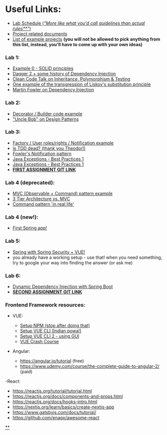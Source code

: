 
# Useful Links:

- [Lab Schedule (_"More like what you'd call guidelines than actual rules**"_)](https://github.com/SoftwareDesign2017/SoftwareDesign2017/blob/master/Resources/Schedule.pdf)
- [Project related documents](https://github.com/SoftwareDesign2017/SoftwareDesign2017/tree/master/Resources/Projects)
- [List of example projects](https://github.com/SoftwareDesign2017/SoftwareDesign2017/blob/master/Resources/Projects/Projects%20List%20examples.doc) **(you will not be allowed to pick anything from this list, instead, you'll have to come up with your own ideas)**

### Lab 1:
- [Example 0 - SOLID principles](https://github.com/UTCN-SoftwareDesignLab/SoftwareDesignUTCN/tree/master/LabCodeExamples/SOLID%20Lab)
- [Dagger 2 + some history of Dependency Injection](https://www.youtube.com/watch?v=oK_XtfXPkqw)
- [Clean Code Talk on Inheritance, Polymorphism & Testing](https://www.youtube.com/watch?v=4F72VULWFvc)
- [One example of the transgression of Liskov's substitution principle](http://www.oodesign.com/liskov-s-substitution-principle.html)
- [Martin Fowler on Dependency Injection](https://martinfowler.com/articles/injection.html)  


### Lab 2:
- [Decorator / Builder code example](https://github.com/UTCN-SoftwareDesignLab/SoftwareDesignUTCN/tree/master/LabCodeExamples/Example%201)
- ["Uncle Bob" on Design Patterns](http://blog.cleancoder.com/uncle-bob/2014/06/30/ALittleAboutPatterns.html)


### Lab 3:
- [Factory / User roles/rights / Notification example](https://github.com/UTCN-SoftwareDesignLab/SoftwareDesignUTCN/tree/master/LabCodeExamples/Example%202)
- [Is TDD dead? (thank you Theodor!)](https://www.youtube.com/watch?v=z9quxZsLcfo&list=PLJb2p0qX8R_qSRhs14CiwKuDuzERXSU8m)
- [Fowler's Notification pattern](https://martinfowler.com/articles/replaceThrowWithNotification.html)
- [Java Exceptions - Best Practices 1](http://javarevisited.blogspot.ro/2013/03/0-exception-handling-best-practices-in-Java-Programming.html)
- [Java Exceptions - Best Practices 1](https://www.javacodegeeks.com/2013/07/java-exception-handling-tutorial-with-examples-and-best-practices.html)
- [**FIRST ASSIGNMENT GIT LINK**](https://classroom.github.com/assignment-invitations/b159d3e2193892e8d6ae807e8fae65df)


### Lab 4 (deprecated):
- [MVC (Observable + Command) pattern example](https://github.com/UTCN-SoftwareDesignLab/SoftwareDesignUTCN/tree/master/LabCodeExamples/Example%204%20(deprecated))
- [3 Tier Architecture vs. MVC](http://stackoverflow.com/questions/10739914/what-is-the-difference-between-3-tier-architecture-and-a-mvc)
- [Command pattern 'in real life'](http://stackoverflow.com/questions/12153708/real-world-example-of-application-of-the-command-pattern)


### Lab 4 (new!):
- [First Spring app!](https://github.com/UTCN-SoftwareDesignLab/SoftwareDesignUTCN/tree/master/LabCodeExamples/Example%204%20-%20Spring%20%231)

### Lab 5:
- [Spring with Spring Security + VUE!](https://github.com/UTCN-SoftwareDesignLab/SoftwareDesignUTCN/tree/master/LabCodeExamples/Example%205%20-%20Spring%20%232%20(%2Bfrontend))
- you already have a working setup - use that! when you need something, try to google your way into finding the answer (or ask me)

### Lab 6:
- [Dynamic Dependency Injection with Spring Boot](https://github.com/UTCN-SoftwareDesignLab/SoftwareDesignUTCN/tree/master/LabCodeExamples/Example%205%20-%20Spring%20%232%20(%2Bfrontend))
- [**SECOND ASSIGNMENT GIT LINK**](https://classroom.github.com/assignment-invitations/e9b73f5ad86f762c9749f10eb97ec632)


### Frontend Framework resources:
- VUE:
  - [Setup NPM (stop after doing that)](https://www.youtube.com/watch?v=pD94EojHEsc)
  - [Setup VUE CLI (Indian powa!)](https://www.youtube.com/watch?v=eMis3LaRYY8)
  - [Setup VUE CLI 2 - using GUI](https://cli.vuejs.org/guide/creating-a-project.html#using-the-gui)
  - [VUE Crash Course](https://www.youtube.com/watch?v=qZXt1Aom3Cs)

- Angular:
  - https://angular.io/tutorial (free)
  - https://www.udemy.com/course/the-complete-guide-to-angular-2/ (paid)

-React:
  - https://reactjs.org/tutorial/tutorial.html
  - https://reactjs.org/docs/components-and-props.html
  - https://reactjs.org/docs/hooks-intro.html
  - https://nextjs.org/learn/basics/create-nextjs-app
  - https://www.gatsbyjs.com/docs/tutorial/
  - https://github.com/enaqx/awesome-react


[**](https://www.youtube.com/watch?v=6GMkuPiIZ2k)
